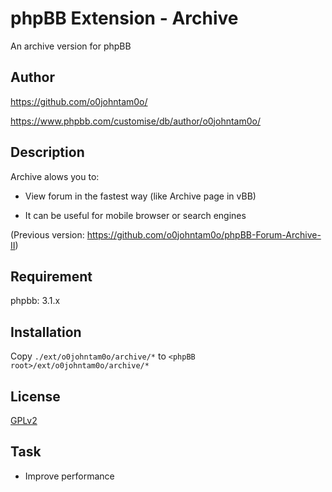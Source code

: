 phpBB Extension - Archive
=======================

An archive version for phpBB

## Author

https://github.com/o0johntam0o/

https://www.phpbb.com/customise/db/author/o0johntam0o/

## Description

Archive alows you to:

* View forum in the fastest way (like Archive page in vBB)

* It can be useful for mobile browser or search engines

(Previous version: https://github.com/o0johntam0o/phpBB-Forum-Archive-II)

## Requirement

phpbb: 3.1.x

## Installation

Copy ```./ext/o0johntam0o/archive/*``` to ```<phpBB root>/ext/o0johntam0o/archive/*```

## License

[GPLv2](license.txt)

## Task

* Improve performance